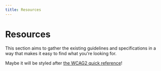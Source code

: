 ```yaml
---
title: Resources
---
```

# Resources

This section aims to gather the existing guidelines and specifications in a way that makes it easy to find what you're looking for.

Maybe it will be styled after [the WCAG2 quick reference](https://www.w3.org/WAI/WCAG21/quickref/?versions=2.1)!
